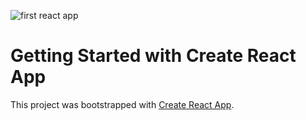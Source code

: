 ![first react app ](https://user-images.githubusercontent.com/86893073/179605334-85764411-8027-46c5-8a46-518e95b39d4c.png)


# Getting Started with Create React App

This project was bootstrapped with [Create React App](https://github.com/facebook/create-react-app).




